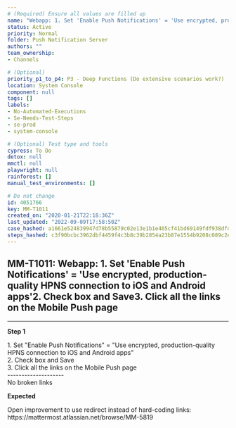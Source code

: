 ```yaml
---
# (Required) Ensure all values are filled up
name: "Webapp: 1. Set 'Enable Push Notifications' = 'Use encrypted, production-quality HPNS connection to iOS and Android apps'2. Check box and Save3. Click all the links on the Mobile Push page"
status: Active
priority: Normal
folder: Push Notification Server
authors: ""
team_ownership: 
- Channels

# (Optional)
priority_p1_to_p4: P3 - Deep Functions (Do extensive scenarios work?)
location: System Console
component: null
tags: []
labels: 
- No-Automated-Executions
- Se-Needs-Test-Steps
- se-prod
- system-console

# (Optional) Test type and tools
cypress: To Do
detox: null
mmctl: null
playwright: null
rainforest: []
manual_test_environments: []

# Do not change
id: 4051766
key: MM-T1011
created_on: "2020-01-21T22:18:36Z"
last_updated: "2022-09-09T17:58:50Z"
case_hashed: a1661e524839947d78b55879c02e13e1b1e405cf41bd69149fdf938dfd9525e68f688ea49fc97f34c944ba60f2791472
steps_hashed: c3f90bcbc3962dbf4459f4c3b8c39b2854a23b87e1554b9208c089c2e4b0dd200f9fa8d3ff1a41d776330ea36600b113
---
```


<!-- (Auto-generated) Based on frontmatter's "key" and "name" -->

## MM-T1011: Webapp: 1. Set 'Enable Push Notifications' = 'Use encrypted, production-quality HPNS connection to iOS and Android apps'2. Check box and Save3. Click all the links on the Mobile Push page

---

**Step 1**

1\. Set "Enable Push Notifications" = "Use encrypted, production-quality HPNS connection to iOS and Android apps"\
2\. Check box and Save\
3\. Click all the links on the Mobile Push page\
\--------------------\
No broken links

**Expected**

Open improvement to use redirect instead of hard-coding links:\
https\://mattermost.atlassian.net/browse/MM-5819
